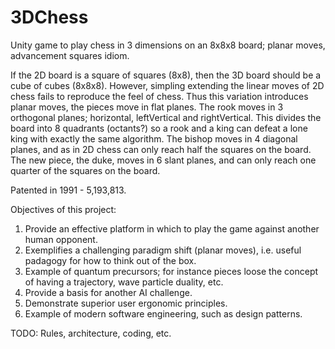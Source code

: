 # 3DChess
Unity game to play chess in 3 dimensions on an 8x8x8 board; planar moves, advancement squares idiom.

If the 2D board is a square of squares (8x8), then the 3D board should be a cube of cubes (8x8x8).
However, simpling extending the linear moves of 2D chess fails to reproduce the feel of chess. 
Thus this variation introduces planar moves, the pieces move in flat planes.
The rook moves in 3 orthogonal planes; horizontal, leftVertical and rightVertical.
This divides the board into 8 quadrants (octants?) so a rook and a king can defeat a lone king with exactly the same algorithm.
The bishop moves in 4 diagonal planes, and as in 2D chess can only reach half the squares on the board.
The new piece, the duke, moves in 6 slant planes, and can only reach one quarter of the squares on the board.

Patented in 1991 - 5,193,813.

Objectives of this project:
1) Provide an effective platform in which to play the game against another human opponent.
2) Exemplifies a challenging paradigm shift (planar moves), i.e. useful padagogy for how to think out of the box.
3) Example of quantum precursors; for instance pieces loose the concept of having a trajectory, wave particle duality, etc.
4) Provide a basis for another AI challenge.
5) Demonstrate superior user ergonomic principles.
6) Example of modern software engineering, such as design patterns.

TODO: Rules, architecture, coding, etc.
